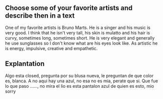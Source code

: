 ## Choose some of your favorite artists and describe then in a text

One of my favorite artists is Bruno Marts. He is a singer and his music is very good. I think that he isn't very tall, his skin is mulatto and his hair is curvy, sometimes long, sometimes short. He is very elegant and generally he use sunglasses so I don't know what are his eyes look like. As artistic he is energy, impulsive, creative and empathetic.

## Explantation

Algo esta closed, pregunta por su blusa nueva, le preguntan de que color es, blanca. A no aqui hay una azul, no esa no es mia, perate que si. Que fue lo que paso ......, no mira el lio es esta pantalon azul de quien es esto, mio sorry
